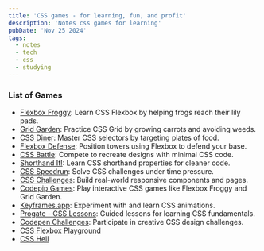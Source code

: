 ```yaml
---
title: 'CSS games - for learning, fun, and profit'
description: 'Notes css games for learning'
pubDate: 'Nov 25 2024'
tags:
  - notes
  - tech
  - css
  - studying
---
```


### List of Games
<ul>
  <li><a href="https://flexboxfroggy.com/" target="_blank">Flexbox Froggy</a>: Learn CSS Flexbox by helping frogs reach their lily pads.</li>
  <li><a href="https://cssgridgarden.com/" target="_blank">Grid Garden</a>: Practice CSS Grid by growing carrots and avoiding weeds.</li>
  <li><a href="https://flukeout.github.io/" target="_blank">CSS Diner</a>: Master CSS selectors by targeting plates of food.</li>
  <li><a href="http://www.flexboxdefense.com/" target="_blank">Flexbox Defense</a>: Position towers using Flexbox to defend your base.</li>
  <li><a href="https://cssbattle.dev/" target="_blank">CSS Battle</a>: Compete to recreate designs with minimal CSS code.</li>
  <li><a href="https://shorthandit.com/" target="_blank">Shorthand It!</a>: Learn CSS shorthand properties for cleaner code.</li>
  <li><a href="https://css-speedrun.netlify.app/" target="_blank">CSS Speedrun</a>: Solve CSS challenges under time pressure.</li>
  <li><a href="https://www.frontendmentor.io/challenges" target="_blank">CSS Challenges</a>: Build real-world responsive components and pages.</li>
  <li><a href="https://codepip.com/games/" target="_blank">Codepip Games</a>: Play interactive CSS games like Flexbox Froggy and Grid Garden.</li>
  <li><a href="https://keyframes.app/" target="_blank">Keyframes.app</a>: Experiment with and learn CSS animations.</li>
  <li><a href="https://progate.com/learn/css" target="_blank">Progate - CSS Lessons</a>: Guided lessons for learning CSS fundamentals.</li>
  <li><a href="https://codepen.io/challenges" target="_blank">Codepen Challenges</a>: Participate in creative CSS design challenges.</li>
  <li><a href="https://yoavsbg.github.io/css-flexbox-playground/?" target="_blank">CSS Flexbox Playground</a></li>
  <li><a href="https://csshell.com/" target="_blank">CSS Hell</a></li>
</ul>

